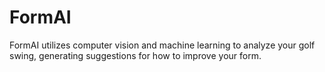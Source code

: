 # FormAI
FormAI utilizes computer vision and machine learning to analyze your golf swing, generating suggestions for how to improve your form.
